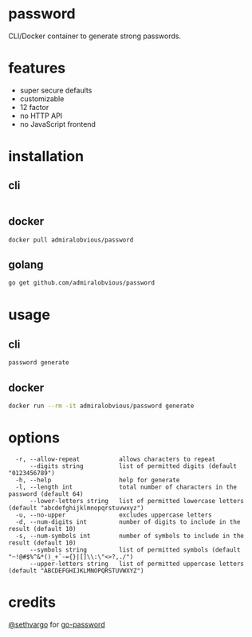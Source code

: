 # password

CLI/Docker container to generate strong passwords.

# features
- super secure defaults
- customizable
- 12 factor
- no HTTP API
- no JavaScript frontend

# installation
## cli
```sh

```
## docker
```sh
docker pull admiralobvious/password
```
## golang
```sh
go get github.com/admiralobvious/password
```

# usage
## cli
```sh
password generate
```
## docker
```sh
docker run --rm -it admiralobvious/password generate
```

# options
```
  -r, --allow-repeat           allows characters to repeat
      --digits string          list of permitted digits (default "0123456789")
  -h, --help                   help for generate
  -l, --length int             total number of characters in the password (default 64)
      --lower-letters string   list of permitted lowercase letters (default "abcdefghijklmnopqrstuvwxyz")
  -u, --no-upper               excludes uppercase letters
  -d, --num-digits int         number of digits to include in the result (default 10)
  -s, --num-symbols int        number of symbols to include in the result (default 10)
      --symbols string         list of permitted symbols (default "~!@#$%^&*()_+`-={}|[]\\:\"<>?,./")
      --upper-letters string   list of permitted uppercase letters (default "ABCDEFGHIJKLMNOPQRSTUVWXYZ")
```

# credits
[@sethvargo](https://github.com/sethvargo) for [go-password](https://github.com/sethvargo/go-password)
